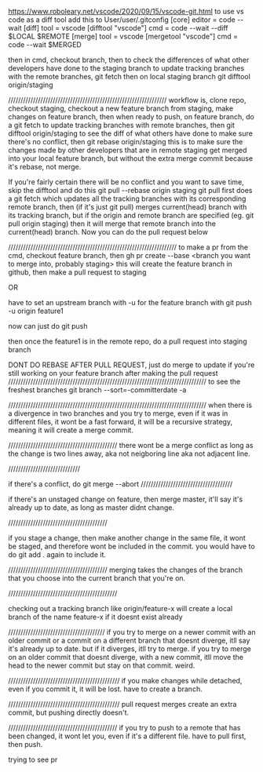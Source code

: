 https://www.roboleary.net/vscode/2020/09/15/vscode-git.html
to use vs code as a diff tool
add this to User/user/.gitconfig
    [core]
  editor = code --wait
[diff]
  tool = vscode
[difftool "vscode"]
  cmd = code --wait --diff $LOCAL $REMOTE
[merge]
  tool = vscode
[mergetool "vscode"]
  cmd = code --wait $MERGED

then in cmd, checkout branch, then to check the differences of what other developers have done to the staging branch
to update tracking branches with the remote branches,
    git fetch
then on local staging branch
    git difftool origin/staging
    
////////////////////////////////////////////////////////////////
workflow is, clone repo, checkout staging, checkout a new feature branch from staging, make changes on feature branch, then when ready to push, on feature branch, do a 
    git fetch
to update tracking branches with remote branches, then 
    git difftool origin/staging
to see the diff of what others have done to make sure there's no conflict, then 
    git rebase origin/staging
this is to make sure the changes made by other developers that are in remote staging get merged into your local feature branch, but without the extra merge commit because it's rebase, not merge.

If you're fairly certain there will be no conflict and you want to save time, skip the difftool and do this
    git pull --rebase origin staging
git pull first does a git fetch which updates all the tracking branches with its corresponding remote branch, then (if it's just git pull) merges current(head) branch with its tracking branch, but if the origin and remote branch are specified (eg. git pull origin staging) then it will merge that remote branch into the current(head) branch.
Now you can do the pull request below

////////////////////////////////////////////////////////////////////
to make a pr from the cmd, checkout feature branch, then
    gh pr create --base <branch you want to merge into, probably staging>
this will create the feature branch in github, then make a pull request to staging

OR 

have to set an upstream branch with -u for the feature branch with
    git push -u origin feature1

now can just do
    git push

then once the feature1 is in the remote repo, do a pull request into staging branch

DONT DO REBASE AFTER PULL REQUEST, just do merge to update if you're still working on your feature branch after making the pull request
////////////////////////////////////////////////////////////////////////////////
to see the freshest branches
    git branch --sort=-committerdate -a


////////////////////////////////////////////////////////////////////////////////
when there is a divergence in two branches and you try to merge, even if it was in different files, it wont be a fast forward, it will be a recursive strategy, meaning it will create a merge commit.

////////////////////////////////////////////
there wont be a merge conflict as long as the change is two lines away, aka not neigboring line aka not adjacent line.

/////////////////////////////

if there's a conflict, do
    git merge --abort
/////////////////////////////////////

if there's an unstaged change on feature, then merge master, it'll say it's already up to date, as long as master didnt change.

////////////////////////////////////////

if you stage a change, then make another change in the same file, it wont be staged, and therefore wont be included in the commit. you would have to do git add . again to include it.


////////////////////////////////////////
merging takes the changes of the branch that you choose into the current branch that you're on.

////////////////////////////////////////////

checking out a tracking branch like origin/feature-x will create a local branch of the name feature-x if it doesnt exist already


///////////////////////////////////////
if you try to merge on a newer commit with an older commit or a commit on a different branch that doesnt diverge, itll say it's already up to date. but if it diverges, itll try to merge.
if you try to merge on an older commit that doesnt diverge, with a new commit, itll move the head to the newer commit but stay on that commit. weird.


/////////////////////////////////////////////
if you make changes while detached, even if you commit it, it will be lost. have to create a branch.


/////////////////////////////////////////////
pull request merges create an extra commit, but pushing directly doesn't.

////////////////////////////////////////////
if you try to push to a remote that has been changed, it wont let you, even if it's a different file. have to pull first, then push.

trying to see pr